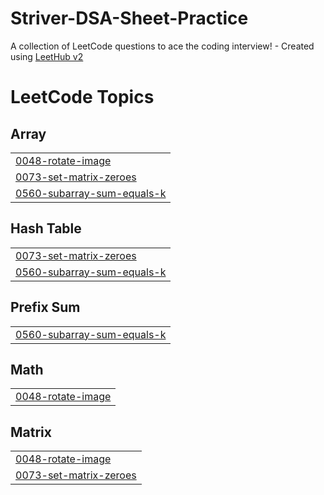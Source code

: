 # Striver-DSA-Sheet-Practice
A collection of LeetCode questions to ace the coding interview! - Created using [LeetHub v2](https://github.com/arunbhardwaj/LeetHub-2.0)

<!---LeetCode Topics Start-->
# LeetCode Topics
## Array
|  |
| ------- |
| [0048-rotate-image](https://github.com/Abhi0pal/Striver-DSA-Sheet-Practice/tree/master/0048-rotate-image) |
| [0073-set-matrix-zeroes](https://github.com/Abhi0pal/Striver-DSA-Sheet-Practice/tree/master/0073-set-matrix-zeroes) |
| [0560-subarray-sum-equals-k](https://github.com/Abhi0pal/Striver-DSA-Sheet-Practice/tree/master/0560-subarray-sum-equals-k) |
## Hash Table
|  |
| ------- |
| [0073-set-matrix-zeroes](https://github.com/Abhi0pal/Striver-DSA-Sheet-Practice/tree/master/0073-set-matrix-zeroes) |
| [0560-subarray-sum-equals-k](https://github.com/Abhi0pal/Striver-DSA-Sheet-Practice/tree/master/0560-subarray-sum-equals-k) |
## Prefix Sum
|  |
| ------- |
| [0560-subarray-sum-equals-k](https://github.com/Abhi0pal/Striver-DSA-Sheet-Practice/tree/master/0560-subarray-sum-equals-k) |
## Math
|  |
| ------- |
| [0048-rotate-image](https://github.com/Abhi0pal/Striver-DSA-Sheet-Practice/tree/master/0048-rotate-image) |
## Matrix
|  |
| ------- |
| [0048-rotate-image](https://github.com/Abhi0pal/Striver-DSA-Sheet-Practice/tree/master/0048-rotate-image) |
| [0073-set-matrix-zeroes](https://github.com/Abhi0pal/Striver-DSA-Sheet-Practice/tree/master/0073-set-matrix-zeroes) |
<!---LeetCode Topics End-->